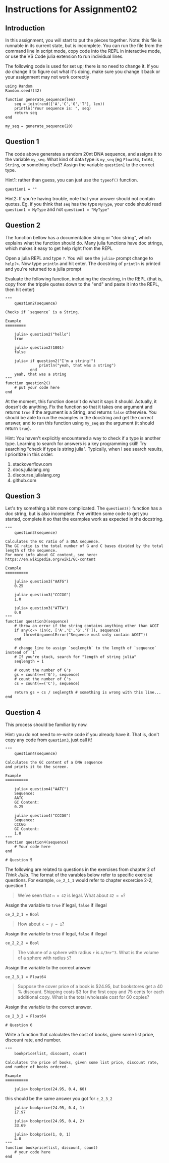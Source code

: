 <!--This file was generated, do not modify it.-->
# Instructions for Assignment02

## Introduction

In this assignment,
you will start to put the pieces together.
Note: this file is runnable in its current state,
but is incomplete.
You can run the file from the command line in script mode,
copy code into the REPL in interactive mode,
or use the VS Code julia extension to run individual lines.

The following code is used for set up;
there is no need to change it.
If you _do_ change it to figure out what it's doing,
make sure you change it back or your assignment may not work correctly

```julia:ex1
using Random
Random.seed!(42)

function generate_sequence(len)
    seq = join(rand(['A','C','G','T'], len))
    println("Your sequence is: ", seq)
    return seq
end

my_seq = generate_sequence(20)
```

## Question 1

The code above generates a random 20nt DNA sequence,
and assigns it to the variable `my_seq`.
What kind of data type is `my_seq` (eg `Float64`, `Int64`, `String`, or something else)?
Assign the variable `question1` to the correct type.

Hint1: rather than guess, you can just use the `typeof()` function.

```julia:ex2
question1 = ""
```

Hint2: If you're having trouble,
note that your answer should not contain quotes.
Eg. if you think that `seq` has the type `MyType`,
your code should read `question1 = MyType` and not `question1 = "MyType"`

## Question 2

The function bellow has a documentation string or "doc string",
which explains what the function should do.
Many julia functions have doc strings,
which makes it easy to get help right from the REPL

Open a julia REPL and type `?`.
You will see the `julia>` prompt change to `help?>`.
Now type `println` and hit enter.
The docstring of `println` is printed
and you're returned to a julia prompt

Evaluate the following function, including the docstring, in the REPL
(that is, copy from the tripple quotes down to the "end"
and paste it into the REPL, then hit enter)

```julia:ex3
"""
    question2(sequence)

Checks if `sequence` is a String.

Example
≡≡≡≡≡≡≡≡≡

    julia> question2("hello")
    true

    julia> question2(1001)
    false

    julia> if question2("I'm a string!")
               println("yeah, that was a string")
           end
    yeah, that was a string
"""
function question2()
    # put your code here
end
```

At the moment, this function doesn't do what it says it should.
Actually, it doesn't do anything.
Fix the function so that it takes one argument
and returns `true` if the argument is a String,
and returns `false` otherwise.
You should be able to run the examples in the docstring
and get the correct answer,
and to run this function using `my_seq` as the argument
(it should return `true`).

Hint: You haven't explicitly encountered a way to check if a type is another type.
Learning to search for answers is a key programming skill!
Try searching "check if type is string julia".
Typically, when I see search results, I prioritize in this order:
1. stackoverflow.com
2. docs.julialang.org
3. discourse.julialang.org
4. github.com

## Question 3

Let's try something a bit more complicated.
The `question3()` function has a doc string,
but is also incomplete.
I've writtten some code to get you started,
complete it so that the examples work as expected in the docstring.

```julia:ex4
"""
    question3(sequence)

Calculates the GC ratio of a DNA sequence.
The GC ratio is the total number of G and C bases divided by the total length of the sequence.
For more info about GC content, see here: https://en.wikipedia.org/wiki/GC-content

Example
≡≡≡≡≡≡≡≡≡≡

    julia> question3("AATG")
    0.25

    julia> question3("CCCGG")
    1.0

    julia> question3("ATTA")
    0.0
"""
function question3(sequence)
    # throw an error if the string contains anything other than ACGT
    if any(c-> !in(c, ['A','C','G','T']), sequence)
        throw(ArgumentError("Sequence must only contain ACGT"))
    end

    # change line to assign `seqlength` to the length of `sequence` instead of `1`
    # If you're stuck, search for "length of string julia"
    seqlength = 1

    # count the number of G's
    gs = count(==('G'), sequence)
    # count the number of C's
    cs = count(==('C'), sequence)

    return gs + cs / seqlength # something is wrong with this line...
end
```

## Question 4

This process should be familiar by now.

Hint: you do not need to re-write code if you already have it.
That is, don't copy any code from `question3`,
just call it!

```julia:ex5
"""
    question4(sequence)

Calculates the GC content of a DNA sequence
and prints it to the screen.

Example
≡≡≡≡≡≡≡≡≡≡

    julia> question4("AATC")
    Sequence:
    AATC
    GC Content:
    0.25

    julia> question4("CCCGG")
    Sequence:
    CCCGG
    GC Content:
    1.0
"""
function question4(sequence)
    # Your code here
end

# Question 5
```

The following are related to questions in the exercises
from chapter 2 of _Think Julia_.
The format of the varables below refer to specific exercise questions.
For example, `ce_2_1_1` would refer to chapter excercise 2-2, question 1.

> We’ve seen that `n = 42` is legal. What about `42 = n`?

Assign the variable to `true` if legal, `false` if illegal

```julia:ex6
ce_2_2_1 = Bool
```

> How about `x = y = 1`?

Assign the variable to `true` if legal, `false` if illegal

```julia:ex7
ce_2_2_2 = Bool
```

> The volume of a sphere with radius `r` is `4/3πr^3`.
What is the volume of a sphere with radius `5`?

Assign the variable to the correct answer

```julia:ex8
ce_2_3_1 = Float64
```

> Suppose the cover price of a book is \$24.95,
but bookstores get a 40 % discount.
Shipping costs \$3 for the first copy and 75 cents for each additional copy.
What is the total wholesale cost for 60 copies?

Assign the variable to the correct answer.

```julia:ex9
ce_2_3_2 = Float64

# Question 6
```

Write a function that calculates the cost of books,
given some list price, discount rate, and number.

```julia:ex10
"""
    bookprice(list, discount, count)

Calculates the price of books, given some list price, discount rate,
and number of books ordered.

Example
≡≡≡≡≡≡≡≡≡≡

    julia> bookprice(24.95, 0.4, 60)
```

this should be the same answer you got for `c_2_3_2`

```julia:ex11
    julia> bookprice(24.95, 0.4, 1)
    17.97

    julia> bookprice(24.95, 0.4, 2)
    33.69

    julia> bookprice(1, 0, 1)
    4.0
"""
function bookprice(list, discount, count)
    # your code here
end
```

